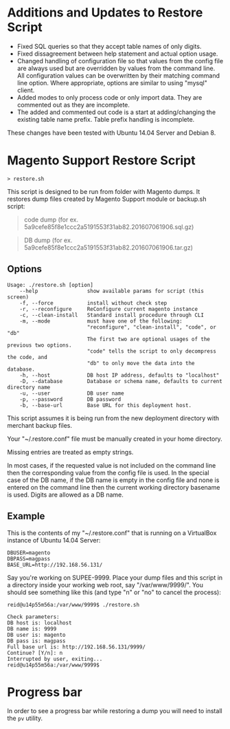# Additions and Updates to Restore Script
- Fixed SQL queries so that they accept table names of only digits.
- Fixed dissagreement between help statement and actual option usage.
- Changed handling of configuration file so that values from the config file are always used but are overridden by values from the command line. All configuration values can be overwritten by their matching command line option. Where appropriate, options are similar to using "mysql" client.
- Added modes to only process code or only import data. They are commented out as they are incomplete.
- The added and commented out code is a start at adding/changing the existing table name prefix. Table prefix handling is incomplete.

These changes have been tested with Ubuntu 14.04 Server and Debian 8.

# Magento Support Restore Script
```
> restore.sh
```

This script is designed to be run from folder with Magento dumps.
It restores dump files created by Magento Support module or backup.sh script:
> code dump (for ex. 5a9cefe85f8e1ccc2a5191553f31ab82.201607061906.sql.gz)

> DB dump (for ex. 5a9cefe85f8e1ccc2a5191553f31ab82.201607061906.tar.gz)

## Options
```
Usage: ./restore.sh [option]
    --help                show available params for script (this screen)
    -f, --force           install without check step
    -r, --reconfigure     ReConfigure current magento instance
    -c, --clean-install   Standard install procedure through CLI
    -m, --mode            must have one of the following:
                          "reconfigure", "clean-install", "code", or "db"
                          The first two are optional usages of the previous two options.
                          "code" tells the script to only decompress the code, and
                          "db" to only move the data into the database.
    -h, --host            DB host IP address, defaults to "localhost"
    -D, --database        Database or schema name, defaults to current directory name
    -u, --user            DB user name
    -p, --password        DB password
    -b, --base-url        Base URL for this deployment host.
```

This script assumes it is being run from the new deployment directory with merchant backup files.

Your "~/.restore.conf" file must be manually created in your home directory.

Missing entries are treated as empty strings.

In most cases, if the requested value is not included on the command line then the corresponding value from the config file is used. In the special case of the DB name, if the DB name is empty in the config file and none is entered on the command line then the current working directory basename is used. Digits are allowed as a DB name.

## Example
This is the contents of my "~/.restore.conf" that is running on a VirtualBox instance of Ubuntu 14.04 Server:
```
DBUSER=magento
DBPASS=magpass
BASE_URL=http://192.168.56.131/
```

Say you're working on SUPEE-9999. Place your dump files and this script in a directory inside your working web root, say "/var/www/9999/". You should see something like this (and type "n" or "no" to cancel the process):
```
reid@u14p55m56a:/var/www/9999$ ./restore.sh

Check parameters:
DB host is: localhost
DB name is: 9999
DB user is: magento
DB pass is: magpass
Full base url is: http://192.168.56.131/9999/
Continue? [Y/n]: n
Interrupted by user, exiting...
reid@u14p55m56a:/var/www/9999$
```

# Progress bar
In order to see a progress bar while restoring a dump you will need to install the `pv` utility.
